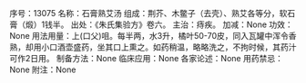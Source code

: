 序号：13075
名称：石膏熟艾汤
组成：荆芥、木鳖子（去壳）、熟艾各等分，软石膏（煅）1钱半。
出处：《朱氏集验方》卷六。
主治：痔疾。
加减：None
功效：None
用法用量：上(口父)咀。每半两，水3升，橘叶50-70皮，同入瓦罐中浑令香熟，却用小口酒壶盛药，坐其口上熏之。如药稍温，略略洗之，不拘时候，其药汁可作2日用。
制备方法：None
临床应用：None
各家论述：None
用药禁忌：None
附注：None
